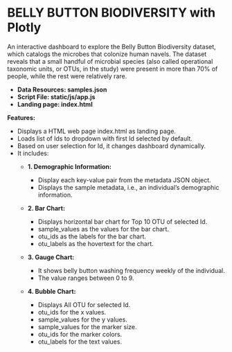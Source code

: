 # BELLY BUTTON BIODIVERSITY with Plotly

An interactive dashboard to explore the Belly Button Biodiversity dataset, which catalogs the microbes that colonize human navels. The dataset reveals that a small handful of microbial species (also called operational taxonomic units, or OTUs, in the study) were present in more than 70% of people, while the rest were relatively rare.
 
- **Data Resources: samples.json**
- **Script File: static/js/app.js**
- **Landing page: index.html**


**Features:**
- Displays a HTML web page index.html as landing page.
- Loads list of Ids to dropdown with first Id selected by default.
- Based on user selection for Id, it changes dashboard dynamically. 
- It includes:
  - **1. Demographic Information:**
    - Display each key-value pair from the metadata JSON object.
    - Displays the sample metadata, i.e., an individual’s demographic information.

  - **2. Bar Chart:**
    - Displays horizontal bar chart for Top 10 OTU of selected Id.
    - sample_values as the values for the bar chart.
    - otu_ids as the labels for the bar chart.
    - otu_labels as the hovertext for the chart.

  - **3. Gauge Chart:**
    - It shows belly button washing frequency weekly of the individual.
    - The value ranges between 0 to 9.

  - **4. Bubble Chart:**
    - Displays All OTU for selected Id.
    - otu_ids for the x values.
    - sample_values for the y values.
    - sample_values for the marker size.
    - otu_ids for the marker colors.
    - otu_labels for the text values.

